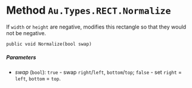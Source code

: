 # Method `Au.Types.RECT.Normalize`

If `width` or `height` are negative, modifies this rectangle so that they would not be negative.

```
public void Normalize(bool swap)
```

##### Parameters

- *swap*  (`bool`):
    `true` - swap `right`/`left`, `bottom`/`top`; `false` - set `right` = `left`, `bottom` = `top`.